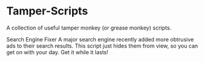 # Tamper-Scripts
 A collection of useful tamper monkey (or grease monkey) scripts. 

Search Engine Fixer
  A major search engine recently added more obtrusive ads to their search results. This script just hides them from view, so you can get on with your day. Get it while it lasts!
